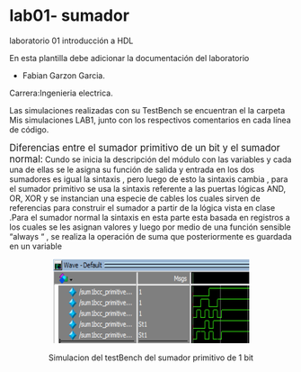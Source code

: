 # lab01- sumador 
laboratorio 01 introducción a HDL

En esta plantilla debe adicionar la documentación del laboratorio

* Fabian Garzon Garcia.

Carrera:Ingenieria electrica.

Las simulaciones realizadas con su  TestBench  se encuentran el la carpeta Mis simulaciones LAB1, junto con los respectivos comentarios en cada línea de código.

<big>Diferencias entre el sumador primitivo de un bit y el sumador normal:</big>
Cundo se inicia la descripción del módulo con las variables   y  cada una de ellas se le asigna su función de salida y entrada  en los dos sumadores es igual la sintaxis , pero  luego de esto la sintaxis cambia , para el sumador primitivo  se usa la sintaxis referente a las puertas lógicas AND, OR, XOR y se instancian una especie de cables los cuales sirven de referencias para construir el sumador a partir de la lógica vista en clase .Para el sumador normal la sintaxis en esta parte esta basada en registros a los cuales se les asignan valores   y luego por medio de una función  sensible “always “ ,  se realiza la operación de suma que posteriormente es guardada en un variable 
<p align="center">
  <img src="https://github.com/unal-edigital1-lab/lab00-3228485282/blob/master/sumadorprimitivo.PNG" width="350px" height="150px"/></p>
<p align="center">Simulacion del testBench del sumador primitivo de 1 bit<p align="center">






